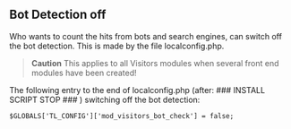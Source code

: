## Bot Detection off

Who wants to count the hits from bots and search engines, can switch off the bot detection. This is made by the file localconfig.php. 

> **Caution** This applies to all Visitors modules when several front end modules have been created! 

The following entry to the end of localconfig.php (after: ### INSTALL SCRIPT STOP ### ) switching off the bot detection:

	$GLOBALS['TL_CONFIG']['mod_visitors_bot_check'] = false;

